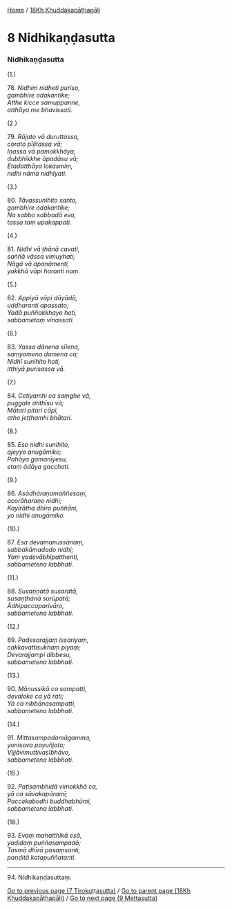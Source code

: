 
[Home](/) / [18Kh Khuddakapāṭhapāḷi](../18Kh.md)

# 8 Nidhikaṇḍasutta

### Nidhikaṇḍasutta

(1.)

78\. _Nidhiṃ nidheti puriso,_  
_gambhīre odakantike;_  
_Atthe kicce samuppanne,_  
_atthāya me bhavissati._  


(2.)

79\. _Rājato vā duruttassa,_  
_corato pīḷitassa vā;_  
_Iṇassa vā pamokkhāya,_  
_dubbhikkhe āpadāsu vā;_  
_Etadatthāya lokasmiṃ,_  
_nidhi nāma nidhīyati._  


(3.)

80\. _Tāvassunihito santo,_  
_gambhīre odakantike;_  
_Na sabbo sabbadā eva,_  
_tassa taṃ upakappati._  


(4.)

81\. _Nidhi vā ṭhānā cavati,_  
_saññā vāssa vimuyhati;_  
_Nāgā vā apanāmenti,_  
_yakkhā vāpi haranti naṃ._  


(5.)

82\. _Appiyā vāpi dāyādā,_  
_uddharanti apassato;_  
_Yadā puññakkhayo hoti,_  
_sabbametaṃ vinassati._  


(6.)

83\. _Yassa dānena sīlena,_  
_saṃyamena damena ca;_  
_Nidhī sunihito hoti,_  
_itthiyā purisassa vā._  


(7.)

84\. _Cetiyamhi ca saṃghe vā,_  
_puggale atithīsu vā;_  
_Mātari pitari cāpi,_  
_atho jeṭṭhamhi bhātari._  


(8.)

85\. _Eso nidhi sunihito,_  
_ajeyyo anugāmiko;_  
_Pahāya gamanīyesu,_  
_etaṃ ādāya gacchati._  


(9.)

86\. _Asādhāraṇamaññesaṃ,_  
_acorāharaṇo nidhi;_  
_Kayirātha dhīro puññāni,_  
_yo nidhi anugāmiko._  


(10.)

87\. _Esa devamanussānaṃ,_  
_sabbakāmadado nidhi;_  
_Yaṃ yadevābhipatthenti,_  
_sabbametena labbhati._  


(11.)

88\. _Suvaṇṇatā susaratā,_  
_susaṇṭhānā surūpatā;_  
_Ādhipaccaparivāro,_  
_sabbametena labbhati._  


(12.)

89\. _Padesarajjaṃ issariyaṃ,_  
_cakkavattisukhaṃ piyaṃ;_  
_Devarajjampi dibbesu,_  
_sabbametena labbhati._  


(13.)

90\. _Mānussikā ca sampatti,_  
_devaloke ca yā rati;_  
_Yā ca nibbānasampatti,_  
_sabbametena labbhati._  


(14.)

91\. _Mittasampadamāgamma,_  
_yonisova payuñjato;_  
_Vijjāvimuttivasībhāvo,_  
_sabbametena labbhati._  


(15.)

92\. _Paṭisambhidā vimokkhā ca,_  
_yā ca sāvakapāramī;_  
_Paccekabodhi buddhabhūmi,_  
_sabbametena labbhati._  


(16.)

93\. _Evaṃ mahatthikā esā,_  
_yadidaṃ puññasampadā;_  
_Tasmā dhīrā pasaṃsanti,_  
_paṇḍitā katapuññatanti._  


---

94\. Nidhikaṇḍasuttaṃ.



[Go to previous page (7 Tirokuṭṭasutta)](7.md) / [Go to parent page (18Kh Khuddakapāṭhapāḷi)](0.md) / [Go to next page (9 Mettasutta)](9.md)


